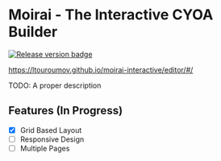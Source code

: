 # Moirai - The Interactive CYOA Builder

<a href="https://github.com/ltouroumov/moirai-interactive/releases">
    <img src="https://img.shields.io/github/v/release/ltouroumov/moirai-interactive.svg?logo=github&style=flat" alt="Release version badge">
</a>

https://ltouroumov.github.io/moirai-interactive/editor/#/

TODO: A proper description

## Features (In Progress)

* [x] Grid Based Layout
* [ ] Responsive Design
* [ ] Multiple Pages
